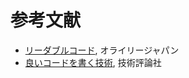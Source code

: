 # 参考文献

- [リーダブルコード](https://www.amazon.co.jp/dp/4873115655/ref=wl_it_dp_o_pC_nS_ttl?_encoding=UTF8&colid=E8HOB3NQ55TV&coliid=I1K6HSWVGJK4QW), オライリージャパン
- [良いコードを書く技術](https://www.amazon.co.jp/良いコードを書く技術-読みやすく保守しやすいプログラミング作法-WEB-DB-PRESS-plus/dp/4774145963/ref=sr_1_1?s=books&ie=UTF8&qid=1502903104&sr=1-1&keywords=良いコードを書く技術), 技術評論社